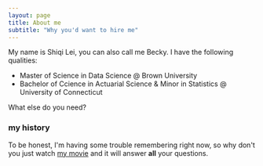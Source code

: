 ```yaml
---
layout: page
title: About me
subtitle: "Why you'd want to hire me"
---
```


My name is Shiqi Lei, you can also call me Becky. I have the following qualities:

- Master of Science in Data Science @ Brown University
- Bachelor of Ccience in Actuarial Science & Minor in Statistics @ University of Connecticut

What else do you need?

### my history

To be honest, I'm having some trouble remembering right now, so why don't you just watch [my movie](http://en.wikipedia.org/wiki/The_Princess_Bride_%28film%29) and it will answer **all** your questions.
